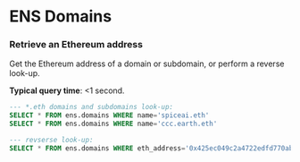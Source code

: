# ENS Domains

### Retrieve an Ethereum address

Get the Ethereum address of a domain or subdomain, or perform a reverse look-up.

**Typical query time**: <1 second.

```sql
--- *.eth domains and subdomains look-up:
SELECT * FROM ens.domains WHERE name='spiceai.eth'
SELECT * FROM ens.domains WHERE name='ccc.earth.eth'

--- revserse look-up:
SELECT * FROM ens.domains WHERE eth_address='0x425ec049c2a4722edfd770ab7bc4f9ca8b7bd815'
```

